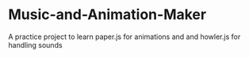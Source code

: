 # Music-and-Animation-Maker
A practice project to learn paper.js for animations and and howler.js for handling sounds
